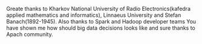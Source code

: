 Greate thanks to Kharkov National University of Radio Electronics(kafedra applied mathematics and informatics), Linnaeus University and Stefan Banach(1892-1945).
Also thanks to Spark and Hadoop developer teams You have shown me how should big data decisions looks like and sure thanks to Apach community.
 